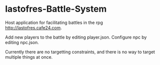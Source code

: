 # lastofres-Battle-System
Host application for facilitating battles in the rpg http://lastofres.cafe24.com.

Add new players to the battle by editing player.json.
Configure npc by editing npc.json.

Currently there are no targetting constraints, and there is no way to target multiple things at once.
